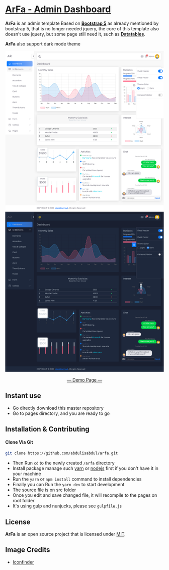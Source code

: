 # [ArFa - Admin Dashboard](https://adminlte.io)

**ArFa** is an admin template Based on **[Bootstrap 5](https://getbootstrap.com/)** 
as already mentioned by bootstrap 5, that is no longer needed jquery, the core of this template also doesn't use jquery, but some page still need it, such as **[Datatables](https://datatables.net/)**.

**ArFa** also support dark mode theme

!["Preview"](preview.png "ArFa Preview")
!["Preview"](preview-dark.png "ArFa Preview")

<p align="center">
	<a href="https://abdulisabdul.github.io/arfa/dist/pages/">&mdash; Demo Page &mdash;</a>
</p>

## Instant use
- Go directly download this master repository
- Go to pages directory, and you are ready to go

## Installation & Contributing
#### Clone Via Git
```bash
git clone https://github.com/abdulisabdul/arfa.git
```
- Then Run `cd` to the newly created `/arfa` directory
- Install package manage such [yarn](https://yarnpkg.com) or [nodejs](https://nodejs.org/) first if you don't have it in your machine
- Run the `yarn` or `npm install` command to install dependencies
- Finally you can Run the `yarn dev` to start development 
- The source file is on src folder
- Once you edit and save changed file, it will recompile to the pages on root folder
- It's using gulp and nunjucks, please see `gulpfile.js` 

## License
**ArFa** is an open source project that is licensed under [MIT](https://github.com/abdulisabdul/arfa/blob/master/LICENSE).

## Image Credits
- [Iconfinder](https://www.iconfinder.com/)
